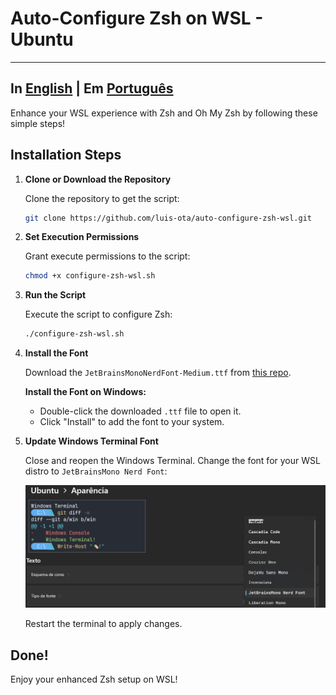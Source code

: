 # Auto-Configure Zsh on WSL - Ubuntu

---------------------------------------------------------
In [English](README.md) | Em [Português](README_PTBR.md)
---------------------------------------------------------

Enhance your WSL experience with Zsh and Oh My Zsh by following these simple steps!

## Installation Steps

1. **Clone or Download the Repository**

   Clone the repository to get the script:

   ```bash
   git clone https://github.com/luis-ota/auto-configure-zsh-wsl.git
   

2. **Set Execution Permissions**

   Grant execute permissions to the script:

   ```bash
   chmod +x configure-zsh-wsl.sh
   ```

3. **Run the Script**

   Execute the script to configure Zsh:

   ```bash
   ./configure-zsh-wsl.sh
   ```

4. **Install the Font**

   Download the `JetBrainsMonoNerdFont-Medium.ttf` from [this repo](https://github.com/luis-ota/auto-configure-zsh-wsl/blob/main/JetBrainsMonoNerdFont-Medium.ttf).

   **Install the Font on Windows:**

   - Double-click the downloaded `.ttf` file to open it.
   - Click "Install" to add the font to your system.

5. **Update Windows Terminal Font**

   Close and reopen the Windows Terminal. Change the font for your WSL distro to `JetBrainsMono Nerd Font`:

   ![Font Configuration](https://github.com/luis-ota/auto-configure-zsh-wsl/blob/main/font-config.png)

   Restart the terminal to apply changes.

## Done!

Enjoy your enhanced Zsh setup on WSL!

